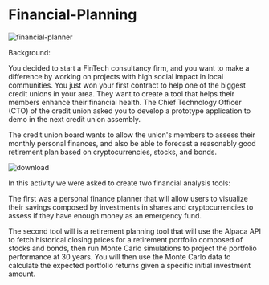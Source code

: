 # Financial-Planning

![financial-planner](https://github.com/shahp630/Financial-Planning/assets/133065460/8eceff7a-2ee0-4e4d-a356-78d783324dd1)

Background:

You decided to start a FinTech consultancy firm, and you want to make a difference by working on projects with high social impact in local communities. You just won your first contract to help one of the biggest credit unions in your area. They want to create a tool that helps their members enhance their financial health. The Chief Technology Officer (CTO) of the credit union asked you to develop a prototype application to demo in the next credit union assembly.

The credit union board wants to allow the union's members to assess their monthly personal finances, and also be able to forecast a reasonably good retirement plan based on cryptocurrencies, stocks, and bonds.


![download](https://github.com/shahp630/Financial-Planning/assets/133065460/cd840a98-3c32-4840-a2c6-c910de5d23c6)



In this activity we were asked to create two financial analysis tools:

The first was a personal finance planner that will allow users to visualize their savings composed by investments in shares and cryptocurrencies to assess if they have enough money as an emergency fund.

The second tool will is a retirement planning tool that will use the Alpaca API to fetch historical closing prices for a retirement portfolio composed of stocks and bonds, then run Monte Carlo simulations to project the portfolio performance at 30 years. You will then use the Monte Carlo data to calculate the expected portfolio returns given a specific initial investment amount.

